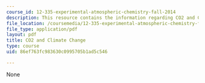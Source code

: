 ```yaml
---
course_id: 12-335-experimental-atmospheric-chemistry-fall-2014
description: This resource contains the information regarding CO2 and Climate Change.
file_location: /coursemedia/12-335-experimental-atmospheric-chemistry-fall-2014/86ef763fc983630c0995705b1ad5c546_MIT12_335F14_Lecture2.pdf
file_type: application/pdf
layout: pdf
title: CO2 and Climate Change
type: course
uid: 86ef763fc983630c0995705b1ad5c546

---
```

None